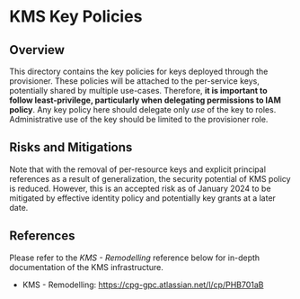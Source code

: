 # KMS Key Policies

## Overview

This directory contains the key policies for keys deployed through the provisioner. These policies will be attached to the per-service keys, potentially shared by multiple use-cases. Therefore, __it is important to follow least-privilege, particularly when delegating permissions to IAM policy__. Any key policy here should delegate only _use_ of the key to roles. Administrative use of the key should be limited to the provisioner role.

## Risks and Mitigations

Note that with the removal of per-resource keys and explicit principal references as a result of generalization, the security potential of KMS policy is reduced. However, this is an accepted risk as of January 2024 to be mitigated by effective identity policy and potentially key grants at a later date.

## References

Please refer to the _KMS - Remodelling_ reference below for in-depth documentation of the KMS infrastructure.

  - KMS - Remodelling: https://cpg-gpc.atlassian.net/l/cp/PHB701aB
